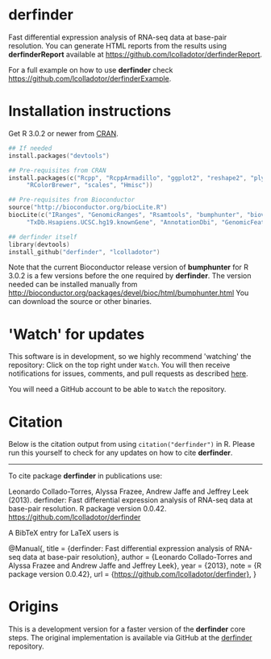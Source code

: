 derfinder
==========

Fast differential expression analysis of RNA-seq data at base-pair resolution. You can generate HTML reports from the results using __derfinderReport__ available at https://github.com/lcolladotor/derfinderReport.

For a full example on how to use __derfinder__ check https://github.com/lcolladotor/derfinderExample.

# Installation instructions

Get R 3.0.2 or newer from [CRAN](http://cran.r-project.org/).

```S
## If needed
install.packages("devtools")

## Pre-requisites from CRAN
install.packages(c("Rcpp", "RcppArmadillo", "ggplot2", "reshape2", "plyr", "microbenchmark",
	 "RColorBrewer", "scales", "Hmisc"))

## Pre-requisites from Bioconductor
source("http://bioconductor.org/biocLite.R")
biocLite(c("IRanges", "GenomicRanges", "Rsamtools", "bumphunter", "biovizBase", "ggbio", "qvalue",
	 "TxDb.Hsapiens.UCSC.hg19.knownGene", "AnnotationDbi", "GenomicFeatures"))

## derfinder itself
library(devtools)
install_github("derfinder", "lcolladotor")
```

Note that the current Bioconductor release version of __bumphunter__ for R 3.0.2 is a few versions before the one required by __derfinder__. The version needed can be installed manually from http://bioconductor.org/packages/devel/bioc/html/bumphunter.html You can download the source or other binaries.

# 'Watch' for updates

This software is in development, so we highly recommend 'watching' the repository: Click on the top right under `Watch`. You will then receive notifications for issues, comments, and pull requests as described [here](https://help.github.com/articles/notifications).

You will need a GitHub account to be able to `Watch` the repository.

# Citation

Below is the citation output from using `citation("derfinder")` in R. Please run this yourself to check for any updates on how to cite __derfinder__.

---

To cite package __derfinder__ in publications use:

Leonardo Collado-Torres, Alyssa Frazee, Andrew Jaffe and Jeffrey Leek (2013). derfinder: Fast differential expression analysis of RNA-seq data at base-pair resolution. R package version 0.0.42. https://github.com/lcolladotor/derfinder

A BibTeX entry for LaTeX users is

@Manual{, title = {derfinder: Fast differential expression analysis of RNA-seq data at base-pair resolution}, author = {Leonardo Collado-Torres and Alyssa Frazee and Andrew Jaffe and Jeffrey Leek}, year = {2013}, note = {R package version 0.0.42}, url = {https://github.com/lcolladotor/derfinder}, }


# Origins

This is a development version for a faster version of the __derfinder__ core steps. The original implementation is available via GitHub at the [derfinder](https://github.com/alyssafrazee/derfinder) repository.
